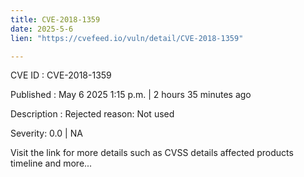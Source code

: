 ```yaml
---
title: CVE-2018-1359
date: 2025-5-6
lien: "https://cvefeed.io/vuln/detail/CVE-2018-1359"

---
```


CVE ID : CVE-2018-1359

Published :  May 6
2025
1:15 p.m. | 2 hours
35 minutes ago

Description : Rejected reason: Not used

Severity: 0.0 | NA

Visit the link for more details
such as CVSS details
affected products
timeline
and more...
